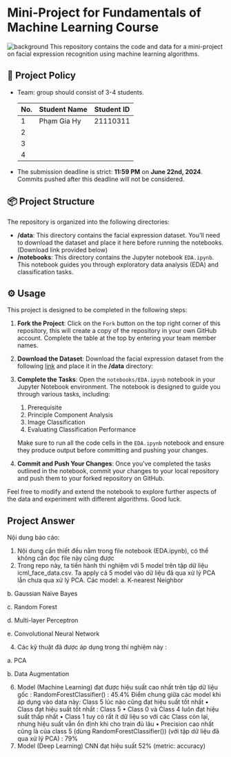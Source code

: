 # Mini-Project for Fundamentals of Machine Learning Course
![background](./materials/ai_wp.jpg)
This repository contains the code and data for a mini-project on facial expression recognition using machine learning algorithms.

## 📑 Project Policy
- Team: group should consist of 3-4 students.

    |No.| Student Name    | Student ID |
    | --------| -------- | ------- |
    |1|Phạm Gia Hy|21110311|
    |2|||
    |3|||
    |4|||

- The submission deadline is strict: **11:59 PM** on **June 22nd, 2024**. Commits pushed after this deadline will not be considered.

## 📦 Project Structure

The repository is organized into the following directories:

- **/data**: This directory contains the facial expression dataset. You'll need to download the dataset and place it here before running the notebooks. (Download link provided below)
- **/notebooks**: This directory contains the Jupyter notebook ```EDA.ipynb```. This notebook guides you through exploratory data analysis (EDA) and classification tasks.

## ⚙️ Usage

This project is designed to be completed in the following steps:

1. **Fork the Project**: Click on the ```Fork``` button on the top right corner of this repository, this will create a copy of the repository in your own GitHub account. Complete the table at the top by entering your team member names.

2. **Download the Dataset**: Download the facial expression dataset from the following [link](https://mega.nz/file/foM2wDaa#GPGyspdUB2WV-fATL-ZvYj3i4FqgbVKyct413gxg3rE) and place it in the **/data** directory:

3. **Complete the Tasks**: Open the ```notebooks/EDA.ipynb``` notebook in your Jupyter Notebook environment. The notebook is designed to guide you through various tasks, including:
    
    1. Prerequisite
    2. Principle Component Analysis
    3. Image Classification
    4. Evaluating Classification Performance 

    Make sure to run all the code cells in the ```EDA.ipynb``` notebook and ensure they produce output before committing and pushing your changes.

5. **Commit and Push Your Changes**: Once you've completed the tasks outlined in the notebook, commit your changes to your local repository and push them to your forked repository on GitHub.


Feel free to modify and extend the notebook to explore further aspects of the data and experiment with different algorithms. Good luck.

## Project Answer
Nội dung báo cáo:
1. Nội dung cần thiết đều nằm trong file notebook (EDA.ipynb), có thể không cần đọc file này cũng
được
2. Trong repo này, ta tiến hành thí nghiệm với 5 model trên tập dữ liệu icml_face_data.csv. Ta
apply cả 5 model vào dữ liệu đã qua xử lý PCA lẫn chưa qua xử lý PCA.
Các model:
a. K-nearest Neighbor

b. Gaussian Naïve Bayes

c. Random Forest

d. Multi-layer Perceptron

e. Convolutional Neural Network

4. Các kỹ thuật đã được áp dụng trong thí nghiệm này :
   
a. PCA

b. Data Augmentation

6. Model (Machine Learning) đạt được hiệu suất cao nhất trên tập dữ liệu gốc :
RandomForestClassifier() : 45.4%
Điểm chung giữa các model khi áp dụng vào data này: Class 5 lúc nào cũng đạt hiệu suất tốt nhất
• Class đạt hiệu suất tốt nhất : Class 5
• Class 0 và Class 4 luôn đạt hiệu suất thấp nhất
• Class 1 tuy có rất ít dữ liệu so với các Class còn lại, nhưng hiệu suất vẫn ổn định khi cho train
đủ lâu
• Precision cao nhất cũng là của class 5 (dùng RandomForestClassifier())
(với tập dữ liệu đã qua xử lý PCA) : 79%
7. Model (Deep Learning) CNN đạt hiệu suất 52% (metric: accuracy)
